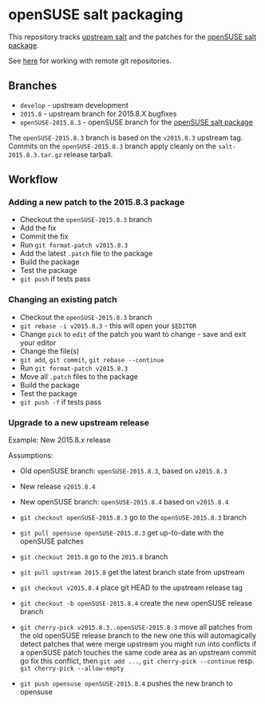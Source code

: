 # openSUSE salt packaging

This repository tracks [upstream salt](https://github.com/saltstack/salt) and the patches for the [openSUSE salt package](https://build.opensuse.org/package/show/systemsmanagement:saltstack/salt).

See [here](https://github.com/openSUSE/salt/wiki/Git-.config-for-working-with-remote-repositories) for working with remote git repositories.
## Branches

* `develop` - upstream development
* `2015.8` - upstream branch for 2015.8.X bugfixes
* `openSUSE-2015.8.3` - openSUSE branch for the [openSUSE salt package](https://build.opensuse.org/package/show/systemsmanagement:saltstack/salt)

The `openSUSE-2015.8.3` branch is based on the `v2015.8.3` upstream tag. Commits on the `openSUSE-2015.8.3` branch apply cleanly on the `salt-2015.8.3.tar.gz` release tarball.

## Workflow

### Adding a new patch to the 2015.8.3 package
* Checkout the `openSUSE-2015.8.3` branch
* Add the fix
* Commit the fix
* Run `git format-patch v2015.8.3`
* Add the latest `.patch` file to the package
* Build the package
* Test the package
* `git push` if tests pass

### Changing an existing patch
* Checkout the `openSUSE-2015.8.3` branch
* `git rebase -i v2015.8.3` - this will open your `$EDITOR`
* Change `pick` to `edit` of the patch you want to change - save and exit your editor
* Change the file(s)
* `git add`, `git commit`, `git rebase --continue`
* Run `git format-patch v2015.8.3`
* Move all `.patch` files to the package
* Build the package
* Test the package
* `git push -f` if tests pass

### Upgrade to a new upstream release

Example: New 2015.8.x release

Assumptions:
* Old openSUSE branch: `openSUSE-2015.8.3`, based on `v2015.8.3`
* New release `v2015.8.4`
* New openSUSE branch: `openSUSE-2015.8.4` based on `v2015.8.4`

* `git checkout openSUSE-2015.8.3`
  go to the `openSUSE-2015.8.3` branch

* `git pull opensuse openSUSE-2015.8.3`
  get up-to-date with the openSUSE patches

* `git checkout 2015.8`
  go to the `2015.8` branch

* `git pull upstream 2015.8`
  get the latest branch state from upstream

* `git checkout v2015.8.4`
  place git HEAD to the upstream release tag

* `git checkout -b openSUSE-2015.8.4`
  create the new openSUSE release branch

* `git cherry-pick v2015.8.3..openSUSE-2015.8.3`
  move all patches from the old openSUSE release branch to the new one
  this will automagically detect patches that were merge upstream
  you might run into conflicts if a openSUSE patch touches the same code area as an upstream commit
  go fix this conflict, then `git add ...`, `git cherry-pick --continue` resp. `git cherry-pick --allow-empty`

* `git push opensuse openSUSE-2015.8.4`
  pushes the new branch to opensuse